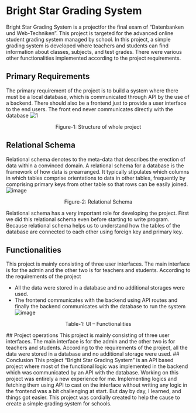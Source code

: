 # Bright Star Grading System
Bright Star Grading System is a projectfor the final exam of “Datenbanken und Web-Techniken”. This 
project is targeted for the advanced online student grading system managed by school. In this project, 
a simple grading system is developed where teachers and students can find information about classes, 
subjects, and test grades. There were various other functionalities implemented according to the 
project requirements.
## Primary Requirements

The primary requirement of the project is to build a system where there must be a local database, 
which is communicated through API by the use of a backend. There should also be a frontend just to 
provide a user interface to the end users. The front end never communicates directly with the 
database
![1](https://github.com/ArafatTheGoldenBoy/Bright-Star-Grading-System/assets/8183410/ccea85e5-9b3c-4ecc-b140-8b1ed2724166)<br>
<p align="center">Figure-1: Structure of whole project</p>

## Relational Schema
Relational schema denotes to the meta-data that describes the erection of data within a convinced 
domain. A relational schema for a database is the framework of how data is prearranged. It typically 
stipulates which columns in which tables comprise orientations to data in other tables, frequently by 
comprising primary keys from other table so that rows can be easily joined.
![image](https://github.com/ArafatTheGoldenBoy/Bright-Star-Grading-System/assets/8183410/bdfecb6e-4ce7-4491-b43a-fd611fa4432d)<br>
<p align="center">Figure-2: Relational Schema</p>
Relational schema has a very important role for developing the project. First we did this relational schema even before starting to write program. Because relational schema helps us to understand how the tables of the database are connected to each other using foreign key and primary key.

## Functionalities
This project is mainly consisting of three user interfaces. The main interface is for the admin and the 
other two is for teachers and students. According to the requirements of the project
- All the data were stored in a database and no additional storages were used.
- The frontend communicates with the backend using API routes and finally the backend 
communicates with the database to run the system
![image](https://github.com/ArafatTheGoldenBoy/Bright-Star-Grading-System/assets/8183410/c7534954-5edc-4e42-b444-32efb5786455)<br>
<p align="center">Table-1: UI – Functionalities</p>
## Project operations
This project is mainly consisting of three user interfaces. The main interface is for the admin and the other two is for teachers and students. According to the requirements of the project, all the data were stored in a database and no additional storage were used. 
## Conclusion
This project “Bright Star Grading System” is an API based project where most of the functional logic was implemented in the backend which was communicated by an API with the database. Working on this project was entirely a new experience for me. Implementing logics and fetching them using API to cast on the interface without writing any logic in the frontend was a bit challenging at start. But day by day, I learned, and things got easier. This project was cordially created to help the cause to create a simple grading system for schools.

